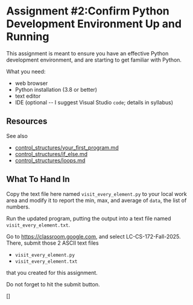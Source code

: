 # Assignment #2:Confirm Python Development Environment Up and Running

This assignment is meant to ensure you have an effective Python
development environment, and are starting to get familiar with Python.

What you need:

* web browser
* Python installation (3.8 or better)
* text editor
* IDE (optional -- I suggest Visual Studio `code`; details in syllabus)

## Resources

See also

* [control_structures/your_first_program.md](https://github.com/alainkaegi/pythonorama)
* [control_structures/if_else.md](https://github.com/alainkaegi/pythonorama)
* [control_structures/loops.md](https://github.com/alainkaegi/pythonorama)

## What To Hand In

Copy the text file here named `visit_every_element.py` to your local work area
and modify it to report the min, max, and average of `data`, the list of numbers.

Run the updated program, putting the output into a text file named `visit_every_element.txt`.

Go to https://classroom.google.com, and select LC-CS-172-Fall-2025.
There, submit those 2 ASCII text files

* `visit_every_element.py`
* `visit_every_element.txt`

that you created for this assignment.

Do not forget to hit the submit button.

[]

